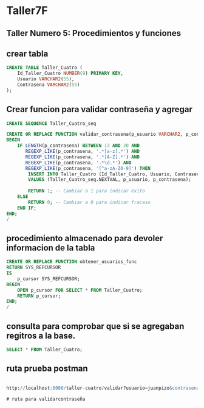 # Taller7F

## Taller Numero 5: Procedimientos y funciones

## crear tabla

```sql
CREATE TABLE Taller_Cuatro (
    Id_Taller_Cuatro NUMBER(9) PRIMARY KEY,
    Usuario VARCHAR2(55),
    Contrasena VARCHAR2(55)
);

```



## Crear funcion para validar contraseña y agregar

```sql
CREATE SEQUENCE Taller_Cuatro_seq

CREATE OR REPLACE FUNCTION validar_contrasena(p_usuario VARCHAR2, p_contrasena VARCHAR2) RETURN NUMBER IS
BEGIN
    IF LENGTH(p_contrasena) BETWEEN 13 AND 20 AND
       REGEXP_LIKE(p_contrasena, '.*[a-z].*') AND
       REGEXP_LIKE(p_contrasena, '.*[A-Z].*') AND
       REGEXP_LIKE(p_contrasena, '.*\d.*') AND
       REGEXP_LIKE(p_contrasena, '[^a-zA-Z0-9]') THEN
        INSERT INTO Taller_Cuatro (Id_Taller_Cuatro, Usuario, Contrasena)
        VALUES (Taller_Cuatro_seq.NEXTVAL, p_usuario, p_contrasena);
        
        RETURN 1; -- Cambiar a 1 para indicar éxito
    ELSE
        RETURN 0; -- Cambiar a 0 para indicar fracaso
    END IF;
END;
/

```

## procedimiento almacenado para devoler informacion de la tabla

```sql
CREATE OR REPLACE FUNCTION obtener_usuarios_func 
RETURN SYS_REFCURSOR 
IS
    p_cursor SYS_REFCURSOR;
BEGIN
    OPEN p_cursor FOR SELECT * FROM Taller_Cuatro;
    RETURN p_cursor;
END;
/

```

## consulta para comprobar que si se agregaban regitros a la base.
```sql
SELECT * FROM Taller_Cuatro;
```



## ruta prueba postman

```sql

http://localhost:8080/taller-cuatro/validar?usuario=juanpizo&contrasena=MyP@ssword110!

# ruta para validarcontraseña

```

